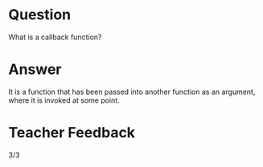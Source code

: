 # Question

What is a callback function?

# Answer

It is a function that has been passed into another function as an argument, where it is invoked at some point.

# Teacher Feedback
3/3